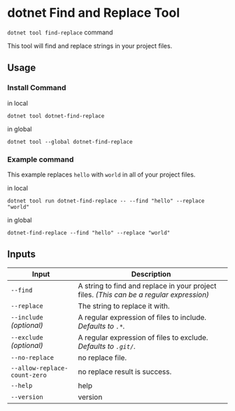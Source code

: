 # dotnet Find and Replace Tool 

`dotnet tool find-replace` command

This tool will find and replace strings in your project files.

## Usage

### Install Command

in local

```command
dotnet tool dotnet-find-replace
```

in global

```command
dotnet tool --global dotnet-find-replace
```

### Example command

This example replaces
`hello` with `world` in all of your project files.

in local 

```command
dotnet tool run dotnet-find-replace -- --find "hello" --replace "world"
```

in global

```command
dotnet-find-replace --find "hello" --replace "world"
```

## Inputs

| Input                  | Description                                                                              |
| ---------------------- | ---------------------------------------------------------------------------------------- |
| `--find`                 | A string to find and replace in your project files. _(This can be a regular expression)_ |
| `--replace`              | The string to replace it with.                                                           |
| `--include` _(optional)_ | A regular expression of files to include. _Defaults to `.*`._                            |
| `--exclude` _(optional)_ | A regular expression of files to exclude. _Defaults to `.git/`._                         |
| `--no-replace`           | no replace file.             |
| `--allow-replace-count-zero` | no replace result is success. |
| `--help`                 | help |
| `--version`              | version |
